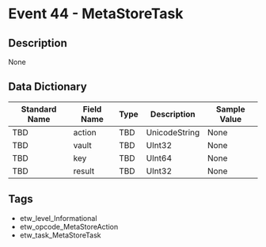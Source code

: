 # Event 44 - MetaStoreTask

## Description
None

## Data Dictionary
|Standard Name|Field Name|Type|Description|Sample Value|
|---|---|---|---|---|
|TBD|action|TBD|UnicodeString|None|None|
|TBD|vault|TBD|UInt32|None|None|
|TBD|key|TBD|UInt64|None|None|
|TBD|result|TBD|UInt32|None|None|

## Tags
* etw_level_Informational
* etw_opcode_MetaStoreAction
* etw_task_MetaStoreTask